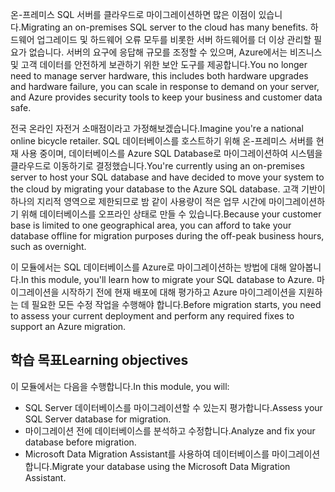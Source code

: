<span data-ttu-id="617ea-101">온-프레미스 SQL 서버를 클라우드로 마이그레이션하면 많은 이점이 있습니다.</span><span class="sxs-lookup"><span data-stu-id="617ea-101">Migrating an on-premises SQL server to the cloud has many benefits.</span></span> <span data-ttu-id="617ea-102">하드웨어 업그레이드 및 하드웨어 오류 모두를 비롯한 서버 하드웨어를 더 이상 관리할 필요가 없습니다. 서버의 요구에 응답해 규모를 조정할 수 있으며, Azure에서는 비즈니스 및 고객 데이터를 안전하게 보관하기 위한 보안 도구를 제공합니다.</span><span class="sxs-lookup"><span data-stu-id="617ea-102">You no longer need to manage server hardware, this includes both hardware upgrades and hardware failure, you can scale in response to demand on your server, and Azure provides security tools to keep your business and customer data safe.</span></span>

<span data-ttu-id="617ea-103">전국 온라인 자전거 소매점이라고 가정해보겠습니다.</span><span class="sxs-lookup"><span data-stu-id="617ea-103">Imagine you're a national online bicycle retailer.</span></span> <span data-ttu-id="617ea-104">SQL 데이터베이스를 호스트하기 위해 온-프레미스 서버를 현재 사용 중이며, 데이터베이스를 Azure SQL Database로 마이그레이션하여 시스템을 클라우드로 이동하기로 결정했습니다.</span><span class="sxs-lookup"><span data-stu-id="617ea-104">You're currently using an on-premises server to host your SQL database and have decided to move your system to the cloud by migrating your database to the Azure SQL database.</span></span> <span data-ttu-id="617ea-105">고객 기반이 하나의 지리적 영역으로 제한되므로 밤 같이 사용량이 적은 업무 시간에 마이그레이션하기 위해 데이터베이스를 오프라인 상태로 만들 수 있습니다.</span><span class="sxs-lookup"><span data-stu-id="617ea-105">Because your customer base is limited to one geographical area, you can afford to take your database offline for migration purposes during the off-peak business hours, such as overnight.</span></span>

<span data-ttu-id="617ea-106">이 모듈에서는 SQL 데이터베이스를 Azure로 마이그레이션하는 방법에 대해 알아봅니다.</span><span class="sxs-lookup"><span data-stu-id="617ea-106">In this module, you'll learn how to migrate your SQL database to Azure.</span></span> <span data-ttu-id="617ea-107">마이그레이션을 시작하기 전에 현재 배포에 대해 평가하고 Azure 마이그레이션을 지원하는 데 필요한 모든 수정 작업을 수행해야 합니다.</span><span class="sxs-lookup"><span data-stu-id="617ea-107">Before migration starts, you need to assess your current deployment and perform any required fixes to support an Azure migration.</span></span>

## <a name="learning-objectives"></a><span data-ttu-id="617ea-108">학습 목표</span><span class="sxs-lookup"><span data-stu-id="617ea-108">Learning objectives</span></span>

<span data-ttu-id="617ea-109">이 모듈에서는 다음을 수행합니다.</span><span class="sxs-lookup"><span data-stu-id="617ea-109">In this module, you will:</span></span>

- <span data-ttu-id="617ea-110">SQL Server 데이터베이스를 마이그레이션할 수 있는지 평가합니다.</span><span class="sxs-lookup"><span data-stu-id="617ea-110">Assess your SQL Server database for migration.</span></span>
- <span data-ttu-id="617ea-111">마이그레이션 전에 데이터베이스를 분석하고 수정합니다.</span><span class="sxs-lookup"><span data-stu-id="617ea-111">Analyze and fix your database before migration.</span></span>
- <span data-ttu-id="617ea-112">Microsoft Data Migration Assistant를 사용하여 데이터베이스를 마이그레이션합니다.</span><span class="sxs-lookup"><span data-stu-id="617ea-112">Migrate your database using the Microsoft Data Migration Assistant.</span></span>

